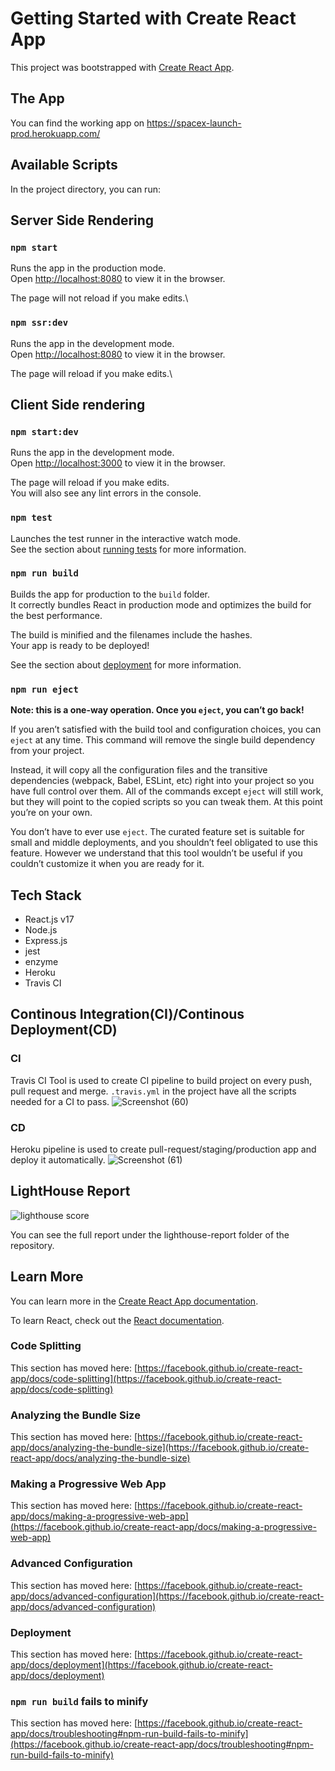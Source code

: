 # Getting Started with Create React App

This project was bootstrapped with [Create React App](https://github.com/facebook/create-react-app).

## The App
You can find the working app on https://spacex-launch-prod.herokuapp.com/

## Available Scripts

In the project directory, you can run:

## Server Side Rendering

### `npm start`

Runs the app in the production mode.\
Open [http://localhost:8080](http://localhost:8080) to view it in the browser.

The page will not reload if you make edits.\


### `npm ssr:dev`

Runs the app in the development mode.\
Open [http://localhost:8080](http://localhost:8080) to view it in the browser.

The page will reload if you make edits.\

## Client Side rendering

### `npm start:dev`

Runs the app in the development mode.\
Open [http://localhost:3000](http://localhost:3000) to view it in the browser.

The page will reload if you make edits.\
You will also see any lint errors in the console.

### `npm test`

Launches the test runner in the interactive watch mode.\
See the section about [running tests](https://facebook.github.io/create-react-app/docs/running-tests) for more information.

### `npm run build`

Builds the app for production to the `build` folder.\
It correctly bundles React in production mode and optimizes the build for the best performance.

The build is minified and the filenames include the hashes.\
Your app is ready to be deployed!

See the section about [deployment](https://facebook.github.io/create-react-app/docs/deployment) for more information.

### `npm run eject`

**Note: this is a one-way operation. Once you `eject`, you can’t go back!**

If you aren’t satisfied with the build tool and configuration choices, you can `eject` at any time. This command will remove the single build dependency from your project.

Instead, it will copy all the configuration files and the transitive dependencies (webpack, Babel, ESLint, etc) right into your project so you have full control over them. All of the commands except `eject` will still work, but they will point to the copied scripts so you can tweak them. At this point you’re on your own.

You don’t have to ever use `eject`. The curated feature set is suitable for small and middle deployments, and you shouldn’t feel obligated to use this feature. However we understand that this tool wouldn’t be useful if you couldn’t customize it when you are ready for it.

## Tech Stack
- React.js v17
- Node.js
- Express.js
- jest
- enzyme
- Heroku
- Travis CI

## Continous Integration(CI)/Continous Deployment(CD)

### CI

Travis CI Tool is used to create CI pipeline to build project on every push, pull request and merge.
`.travis.yml` in the project have all the scripts needed for a CI to pass.
![Screenshot (60)](https://user-images.githubusercontent.com/25878689/102013458-510a5900-3d76-11eb-8ee5-d6bf4f1270f9.png)

### CD

Heroku pipeline is used to create pull-request/staging/production app and deploy it automatically.
![Screenshot (61)](https://user-images.githubusercontent.com/25878689/102013433-2e784000-3d76-11eb-9a98-4c49a90c1954.png)

## LightHouse Report

![lighthouse score](https://user-images.githubusercontent.com/25878689/102007918-f57aa400-3d52-11eb-87f1-529e8600ee67.PNG)

You can see the full report under the lighthouse-report folder of the repository.

## Learn More

You can learn more in the [Create React App documentation](https://facebook.github.io/create-react-app/docs/getting-started).

To learn React, check out the [React documentation](https://reactjs.org/).

### Code Splitting

This section has moved here: [https://facebook.github.io/create-react-app/docs/code-splitting](https://facebook.github.io/create-react-app/docs/code-splitting)

### Analyzing the Bundle Size

This section has moved here: [https://facebook.github.io/create-react-app/docs/analyzing-the-bundle-size](https://facebook.github.io/create-react-app/docs/analyzing-the-bundle-size)

### Making a Progressive Web App

This section has moved here: [https://facebook.github.io/create-react-app/docs/making-a-progressive-web-app](https://facebook.github.io/create-react-app/docs/making-a-progressive-web-app)

### Advanced Configuration

This section has moved here: [https://facebook.github.io/create-react-app/docs/advanced-configuration](https://facebook.github.io/create-react-app/docs/advanced-configuration)

### Deployment

This section has moved here: [https://facebook.github.io/create-react-app/docs/deployment](https://facebook.github.io/create-react-app/docs/deployment)

### `npm run build` fails to minify

This section has moved here: [https://facebook.github.io/create-react-app/docs/troubleshooting#npm-run-build-fails-to-minify](https://facebook.github.io/create-react-app/docs/troubleshooting#npm-run-build-fails-to-minify)
